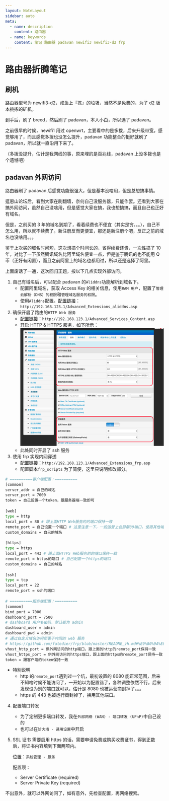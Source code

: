 ```yaml
---
layout: NoteLayout
sidebar: auto
meta:
  - name: description
    content: 路由器
  - name: keywords
    content: 笔记 路由器 padavan newifi3 newifi3-d2 frp
---
```


# 路由器折腾笔记

## 刷机

路由器型号为 newifi3-d2，咸鱼上『拣』的垃圾，当然不是免费的，为了 d2 版本挑拣的矿机。

到手后，刷了 breed，然后刷了 padavan，本人小白，所以选了 padavan。

之前很早的时候，newifi1 用过 openwrt，主要看中的是多拨，后来升级带宽，感觉够用了，而且感觉多拨也没怎么提升，padavan 功能整合的挺好就刷了 padavan，所以就一直沿用下来了。

（多拨没提升，估计是我网线的事，原来埋的是百兆线，padavan 上没多拨也是个遗憾吧）

## padavan 外网访问

路由器刷了 padavan 后感觉功能很强大，但是基本没啥用，但是总想搞事情。

逛恩山论坛后，看到大家在刷翻墙，奈何自己没服务器，只能作罢。还看到大家在搞外网访问，虽然自己没啥用，但是感觉大家在搞，我也想搞搞，而且自己也正好有域名。

但是，之前买的 3 年的域名到期了，看着续费也不便宜（其实是穷。。。），自己不怎么用，所以就不续费了。新注册反而更便宜，那还是新注册个吧，反正之前的域名也没啥用。。。

鉴于上次买的域名时间短，这次想搞个时间长的，省得续费还贵，一次性搞了 10 年，对比了一下虽然腾讯域名比阿里域名便宜一点，但是鉴于腾讯的也不能用 Q 币（正好有闲置），而且之前阿里上的域名也都用过，所以还是选择了阿里。

上面废话了一通，这次回归正题，按以下几点实现外部访问。

1. 自己有域名后，可以配合 padavan 的`Aliddns`功能解析到域名下。
   - 配置阿里域名，获取 Access Key 的相关信息，使用`RAM 用户`，配置了`管理云解析（DNS）的权限`和`管理域名服务的权限`。
   - 使用`Aliddns`配置。[配置链接](http://192.168.123.1/Advanced_Extensions_aliddns.asp)：`http://192.168.123.1/Advanced_Extensions_aliddns.asp`
2. 确保开启了路由的`HTTP Web 服务`
   - [配置链接](http://192.168.123.1/Advanced_Services_Content.asp)：`http://192.168.123.1/Advanced_Services_Content.asp`
   - 开启 HTTP & HTTPS 服务，如下所示：
     ![开启HTTP & HTTPS](./images/http-https-ssh.png)
   - 此处同时开启了 ssh 服务
3. 使用 frp 实现内网穿透
   - [配置链接](http://192.168.123.1/Advanced_Extensions_frp.asp)：`http://192.168.123.1/Advanced_Extensions_frp.asp`
   - 配置脚本`frp_scripts`
     为了简便，这里只说明修改部分。

```bash
# ==========客户端配置：==========
[common]
server_addr = 自己的域名
server_port = 7000
token = 自己设置一个token，跟服务器端一致即可

[web]
type = http
local_port = 80 # 跟上面HTTP Web服务的的端口保持一致
remote_port = 自己设置一个端口 # 这里注意一下，一般运营上会屏蔽80端口，使用其他端口。
custom_domains = 自己的域名

[https]
type = https
local_port = 443 # 跟上面HTTPS Web服务的的端口保持一致
remote_port = https的端口 # 自己配置一个https的端口
custom_domains = 自己的域名

[ssh]
type = tcp
local_port = 22
remote_port = ssh的端口

# ==========服务端配置：==========
[common]
bind_port = 7000
dashboard_port = 7500
# dashboard 用户名密码，默认都为 admin
dashboard_user = admin
dashboard_pwd = admin
# 通过自定义域名访问部署于内网的 web 服务
# https://github.com/fatedier/frp/blob/master/README_zh.md#%E9%80%9A%E8%BF%87%E8%87%AA%E5%AE%9A%E4%B9%89%E5%9F%9F%E5%90%8D%E8%AE%BF%E9%97%AE%E9%83%A8%E7%BD%B2%E4%BA%8E%E5%86%85%E7%BD%91%E7%9A%84-web-%E6%9C%8D%E5%8A%A1
vhost_http_port = 供外网访问的http端口，跟上面的http的remote_port保持一致
vhost_https_port = 供外网访问的https端口，跟上面的https的remote_port保持一致
token = 跟客户端的token保持一致
```

- 特别说明
  - http 的`remote_port`遇到过一个坑，最初设置的 8080 能正常范围，后来不知啥时候不能访问了，一开始以为配置错了，各种调整依然不行，后来发现设为别的端口就可以，估计是 8080 也被运营商封掉了。。。
  - https 的 443 也被运行商封掉了，换用其他端口。

4. 配置端口转发
   - 为了定制更多端口转发，我在`外部网络 (WAN) - 端口转发 (UPnP)`中自己设的
   - 也可以在`防火墙 - 通用设置`中开启
5. SSL 证书
   需要启用 https 的话，需要申请免费或购买收费证书，得到正数后，将证书内容填到下面两项内。

   位置：`系统管理 - 服务`

   配置项：

   - Server Certificate (required)
   - Server Private Key (required)

不出意外，就可以外网访问了，如有意外，先检查配置，再网络搜索。
